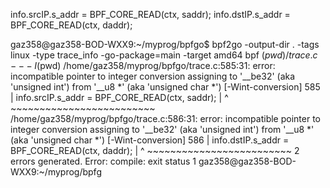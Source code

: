   info.srcIP.s_addr = BPF_CORE_READ(ctx, saddr);
            info.dstIP.s_addr = BPF_CORE_READ(ctx, daddr);

gaz358@gaz358-BOD-WXX9:~/myprog/bpfgo$ bpf2go -output-dir . -tags linux -type trace_info -go-package=main -target amd64 bpf $(pwd)/trace.c -- -I$(pwd)
/home/gaz358/myprog/bpfgo/trace.c:585:31: error: incompatible pointer to integer conversion assigning to '__be32' (aka 'unsigned int') from '__u8 *' (aka 'unsigned char *') [-Wint-conversion]
  585 |             info.srcIP.s_addr = BPF_CORE_READ(ctx, saddr);
      |                               ^ ~~~~~~~~~~~~~~~~~~~~~~~~~
/home/gaz358/myprog/bpfgo/trace.c:586:31: error: incompatible pointer to integer conversion assigning to '__be32' (aka 'unsigned int') from '__u8 *' (aka 'unsigned char *') [-Wint-conversion]
  586 |             info.dstIP.s_addr = BPF_CORE_READ(ctx, daddr);
      |                               ^ ~~~~~~~~~~~~~~~~~~~~~~~~~
2 errors generated.
Error: compile: exit status 1
gaz358@gaz358-BOD-WXX9:~/myprog/bpfg


